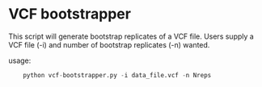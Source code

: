 # VCF bootstrapper

This script will generate bootstrap replicates of a VCF file.
Users supply a VCF file (-i) and number of bootstrap replicates (-n) wanted.

usage:  
```python
    python vcf-bootstrapper.py -i data_file.vcf -n Nreps
```
